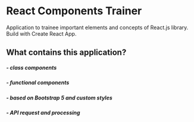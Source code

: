 # React Components Trainer

Application to trainee important elements and concepts of React.js library. Build with Create React App.

## What contains this application?

##### - class components
##### - functional components
##### - based on Bootstrap 5 and custom styles
##### - API request and processing
